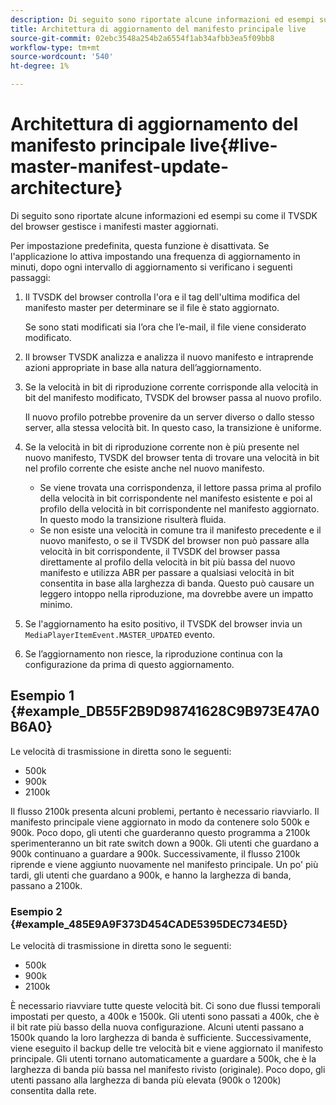 ```yaml
---
description: Di seguito sono riportate alcune informazioni ed esempi su come il TVSDK del browser gestisce i manifesti master aggiornati.
title: Architettura di aggiornamento del manifesto principale live
source-git-commit: 02ebc3548a254b2a6554f1ab34afbb3ea5f09bb8
workflow-type: tm+mt
source-wordcount: '540'
ht-degree: 1%

---
```


# Architettura di aggiornamento del manifesto principale live{#live-master-manifest-update-architecture}

Di seguito sono riportate alcune informazioni ed esempi su come il TVSDK del browser gestisce i manifesti master aggiornati.

Per impostazione predefinita, questa funzione è disattivata. Se l&#39;applicazione lo attiva impostando una frequenza di aggiornamento in minuti, dopo ogni intervallo di aggiornamento si verificano i seguenti passaggi:

1. Il TVSDK del browser controlla l&#39;ora e il tag dell&#39;ultima modifica del manifesto master per determinare se il file è stato aggiornato.

   Se sono stati modificati sia l’ora che l’e-mail, il file viene considerato modificato.
1. Il browser TVSDK analizza e analizza il nuovo manifesto e intraprende azioni appropriate in base alla natura dell’aggiornamento.
1. Se la velocità in bit di riproduzione corrente corrisponde alla velocità in bit del manifesto modificato, TVSDK del browser passa al nuovo profilo.

   Il nuovo profilo potrebbe provenire da un server diverso o dallo stesso server, alla stessa velocità bit. In questo caso, la transizione è uniforme.
1. Se la velocità in bit di riproduzione corrente non è più presente nel nuovo manifesto, TVSDK del browser tenta di trovare una velocità in bit nel profilo corrente che esiste anche nel nuovo manifesto.

   * Se viene trovata una corrispondenza, il lettore passa prima al profilo della velocità in bit corrispondente nel manifesto esistente e poi al profilo della velocità in bit corrispondente nel manifesto aggiornato. In questo modo la transizione risulterà fluida.
   * Se non esiste una velocità in comune tra il manifesto precedente e il nuovo manifesto, o se il TVSDK del browser non può passare alla velocità in bit corrispondente, il TVSDK del browser passa direttamente al profilo della velocità in bit più bassa del nuovo manifesto e utilizza ABR per passare a qualsiasi velocità in bit consentita in base alla larghezza di banda. Questo può causare un leggero intoppo nella riproduzione, ma dovrebbe avere un impatto minimo.

1. Se l&#39;aggiornamento ha esito positivo, il TVSDK del browser invia un `MediaPlayerItemEvent.MASTER_UPDATED` evento.
1. Se l’aggiornamento non riesce, la riproduzione continua con la configurazione da prima di questo aggiornamento.

## Esempio 1 {#example_DB55F2B9D98741628C9B973E47A0B6A0}

Le velocità di trasmissione in diretta sono le seguenti:

* 500k
* 900k
* 2100k

Il flusso 2100k presenta alcuni problemi, pertanto è necessario riavviarlo. Il manifesto principale viene aggiornato in modo da contenere solo 500k e 900k. Poco dopo, gli utenti che guarderanno questo programma a 2100k sperimenteranno un bit rate switch down a 900k. Gli utenti che guardano a 900k continuano a guardare a 900k. Successivamente, il flusso 2100k riprende e viene aggiunto nuovamente nel manifesto principale. Un po&#39; più tardi, gli utenti che guardano a 900k, e hanno la larghezza di banda, passano a 2100k.

### Esempio 2 {#example_485E9A9F373D454CADE5395DEC734E5D}

Le velocità di trasmissione in diretta sono le seguenti:

* 500k
* 900k
* 2100k

È necessario riavviare tutte queste velocità bit. Ci sono due flussi temporali impostati per questo, a 400k e 1500k. Gli utenti sono passati a 400k, che è il bit rate più basso della nuova configurazione. Alcuni utenti passano a 1500k quando la loro larghezza di banda è sufficiente. Successivamente, viene eseguito il backup delle tre velocità bit e viene aggiornato il manifesto principale. Gli utenti tornano automaticamente a guardare a 500k, che è la larghezza di banda più bassa nel manifesto rivisto (originale). Poco dopo, gli utenti passano alla larghezza di banda più elevata (900k o 1200k) consentita dalla rete.

<!-- 

WRITER: Add relref to api/psdk/asdoc-dhls_1.4/com/adobe/mediacore/events/MediaPlayerItemEvent.html#MASTER_UPDATED

 -->
